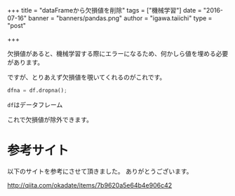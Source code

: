 +++
title = "dataFrameから欠損値を削除"
tags = ["機械学習"]
date = "2016-07-16"
banner = "banners/pandas.png"
author = "igawa.taiichi"
type = "post"

+++

欠損値があると、機械学習する際にエラーになるため、何かしら値を埋める必要があります。

ですが、とりあえず欠損値を覗いてくれるのがこれです。

<!--more-->

```python
dfna = df.dropna();
```

`df`はデータフレーム

これで欠損値が除外できます。


# 参考サイト

以下のサイトを参考にさせて頂きました。
ありがとうございます。

http://qiita.com/okadate/items/7b9620a5e64b4e906c42
